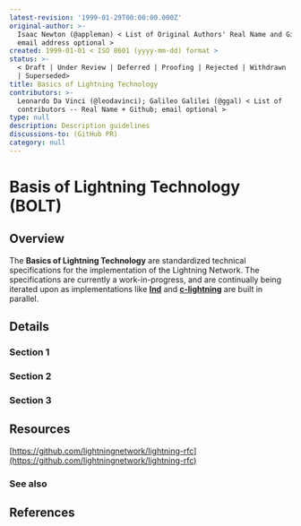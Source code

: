 ```yaml
---
latest-revision: '1999-01-29T00:00:00.000Z'
original-author: >-
  Isaac Newton (@appleman) < List of Original Authors' Real Name and Github;
  email address optional >
created: 1999-01-01 < ISO 8601 (yyyy-mm-dd) format >
status: >-
  < Draft | Under Review | Deferred | Proofing | Rejected | Withdrawn | Accepted
  | Superseded>
title: Basics of Lightning Technology
contributors: >-
  Leonardo Da Vinci (@leodavinci); Galileo Galilei (@ggal) < List of
  contributors -- Real Name + Github; email optional >
type: null
description: Description guidelines
discussions-to: (GitHub PR)
category: null
---
```


# Basis of Lightning Technology \(BOLT\)

## Overview

The **Basics of Lightning Technology** are standardized technical specifications for the implementation of the Lightning Network. The specifications are currently a work-in-progress, and are continually being iterated upon as implementations like [**lnd**](../lightning-software/lnd/) and [**c-lightning**](../lightning-software/c-lightning.md) are built in parallel.

## Details

### Section 1

### Section 2

### Section 3

## Resources

[https://github.com/lightningnetwork/lightning-rfc](https://github.com/lightningnetwork/lightning-rfc)

### See also

## References

